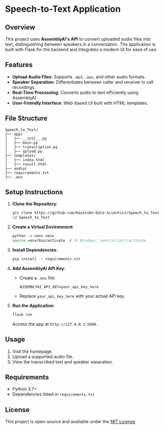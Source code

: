 # Speech-to-Text Application

## Overview
This project uses **AssemblyAI's API** to convert uploaded audio files into text, distinguishing between speakers in a conversation. The application is built with Flask for the backend and integrates a modern UI for ease of use.

## Features
- **Upload Audio Files**: Supports `.mp3`, `.wav`, and other audio formats.
- **Speaker Separation**: Differentiates between caller and receiver in call recordings.
- **Real-Time Processing**: Converts audio to text efficiently using AssemblyAI.
- **User-Friendly Interface**: Web-based UI built with HTML templates.

## File Structure
```
Speech_to_Text/
├── app/
│   ├── __init__.py
│   ├── main.py
│   ├── transcription.py
│   ├── upload.py
├── templates/
│   ├── index.html
│   ├── result.html
├── audio/
├── requirements.txt
├── .env
```

## Setup Instructions

1. **Clone the Repository**:
   ```bash
   git clone https://github.com/Kaustubh-Data-Scientist/Speech_to_Text.git
   cd Speech_to_Text
   ```

2. **Create a Virtual Environment**:
   ```bash
   python -m venv venv
   source venv/bin/activate  # On Windows: venv\Scripts\activate
   ```

3. **Install Dependencies**:
   ```bash
   pip install -r requirements.txt
   ```

4. **Add AssemblyAI API Key**:
   - Create a `.env` file:
     ```plaintext
     ASSEMBLYAI_API_KEY=your_api_key_here
     ```
   - Replace `your_api_key_here` with your actual API key.

5. **Run the Application**:
   ```bash
   flask run
   ```
   Access the app at `http://127.0.0.1:5000`.

## Usage
1. Visit the homepage.
2. Upload a supported audio file.
3. View the transcribed text and speaker separation.

## Requirements
- Python 3.7+
- Dependencies listed in `requirements.txt`

## License
This project is open-source and available under the [MIT License](LICENSE).
